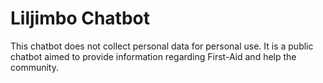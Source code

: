 # Liljimbo Chatbot
This chatbot does not collect personal data for personal use. It is a public chatbot aimed to provide information regarding First-Aid and help the community. 
